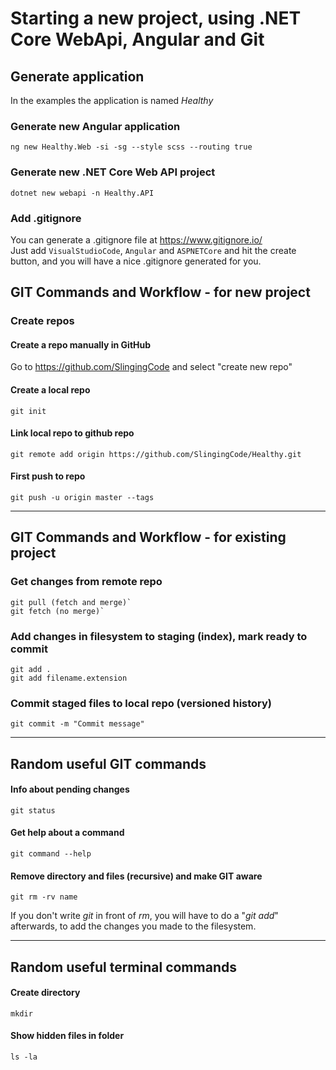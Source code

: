 # Starting a new project, using .NET Core WebApi, Angular and Git

## Generate application
In the examples the application is named *Healthy*

### Generate new Angular application
    ng new Healthy.Web -si -sg --style scss --routing true

### Generate new .NET Core Web API project
    dotnet new webapi -n Healthy.API

### Add .gitignore
You can generate a .gitignore file at https://www.gitignore.io/     
Just add `VisualStudioCode`, `Angular` and `ASPNETCore` and hit the create button, and you will have a nice .gitignore generated for you.

## GIT Commands and Workflow - for new project

### Create repos
#### Create a repo manually in GitHub
Go to https://github.com/SlingingCode and select "create new repo"
#### Create a local repo
    git init

#### Link local repo to github repo
    git remote add origin https://github.com/SlingingCode/Healthy.git

#### First push to repo
    git push -u origin master --tags

***

## GIT Commands and Workflow - for existing project

### Get changes from remote repo
    git pull (fetch and merge)`
    git fetch (no merge)`

### Add changes in filesystem to staging (index), mark ready to commit
    git add .
    git add filename.extension

### Commit staged files to local repo (versioned history)
    git commit -m "Commit message"

***

## Random useful GIT commands
#### Info about pending changes
    git status

#### Get help about a command
    git command --help

#### Remove directory and files (recursive) and make GIT aware
    git rm -rv name
If you don't write *git* in front of *rm*, you will have to do a "*git add*" afterwards, to add the changes you made to the filesystem.

***

## Random useful terminal commands

#### Create directory
    mkdir

#### Show hidden files in folder
    ls -la